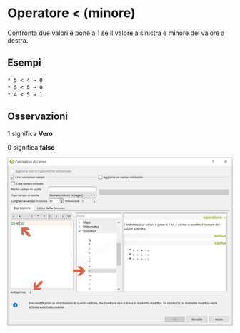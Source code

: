 # Operatore < (minore)

Confronta due valori e pone a 1 se il valore a sinistra è minore del valore a destra.

## Esempi
```
* 5 < 4 → 0
* 5 < 5 → 0
* 4 < 5 → 1
```

## Osservazioni

1 significa **Vero**

0 significa **falso**

![](/img/operatori/minore1.png)